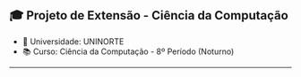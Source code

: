 ## 🎓 Projeto de Extensão - Ciência da Computação 
- 🏫 Universidade: UNINORTE 
- 📚 Curso: Ciência da Computação - 8º Período (Noturno)
---